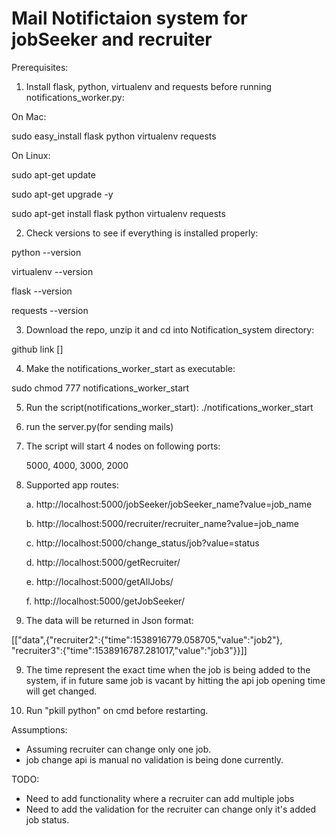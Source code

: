 # Mail Notifictaion system for jobSeeker and recruiter
 
Prerequisites:
1. Install flask, python, virtualenv and requests before running notifications_worker.py:

On Mac:

sudo easy_install flask python virtualenv requests

On Linux:

sudo apt-get update

sudo apt-get upgrade -y

sudo apt-get install flask python virtualenv requests

2. Check versions to see if everything is installed properly:

python --version

virtualenv --version

flask --version

requests --version

3. Download the repo, unzip it and cd into Notification_system directory:

github link [] 

4. Make the notifications_worker_start as executable:

sudo chmod 777 notifications_worker_start

5. Run the script(notifications_worker_start):
    ./notifications_worker_start

6. run the server.py(for sending mails)


7. The script will start 4 nodes on following ports:
 
   5000, 4000, 3000, 2000

7. Supported app routes:

    a. http://localhost:5000/jobSeeker/jobSeeker_name?value=job_name
    
    b. http://localhost:5000/recruiter/recruiter_name?value=job_name
    
    c. http://localhost:5000/change_status/job?value=status
    
    d. http://localhost:5000/getRecruiter/
    
    e. http://localhost:5000/getAllJobs/
    
    f. http://localhost:5000/getJobSeeker/

8. The data will be returned in Json format:

[["data",{"recruiter2":{"time":1538916779.058705,"value":"job2"},
    "recruiter3":{"time":1538916787.281017,"value":"job3"}}]]

9. The time represent the exact time when the job is being added to the system, if in future same job is vacant by hitting the api job opening time will get changed.


11. Run "pkill python" on cmd before restarting.

Assumptions:

- Assuming recruiter can change only one job.
- job change api is manual no validation is being done currently.

TODO:

- Need to add functionality where a recruiter can add multiple jobs
- Need to add the validation for the recruiter can change only it's added job status.





